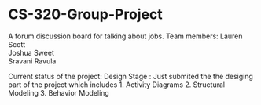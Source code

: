 # CS-320-Group-Project
A forum discussion board for talking about jobs.
Team members: Lauren Scott                                          
              Joshua Sweet                                                         
              Sravani Ravula 
              
              
Current status of the project:   Design Stage : Just submited the the desiging part of the project which includes 
                                                                1. Activity Diagrams
                                                                2. Structural Modeling
                                                                3. Behavior Modeling
